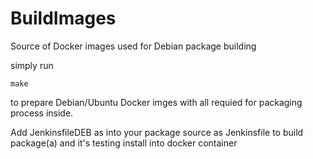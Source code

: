 # BuildImages
Source of Docker images used for Debian package building

simply run

```shell
make
```

to prepare Debian/Ubuntu Docker imges with all requied for packaging process inside.

Add JenkinsfileDEB as into your package source as Jenkinsfile to build package(a) and it's
testing install into docker container





